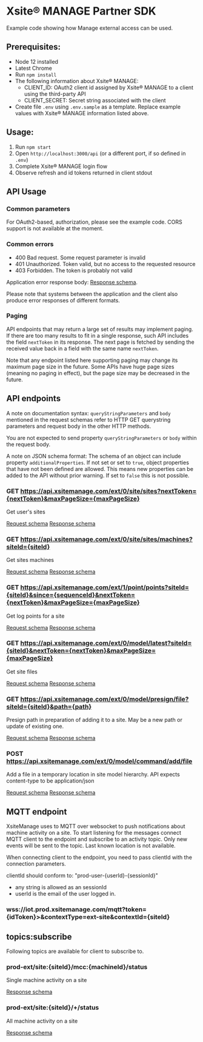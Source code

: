 # Xsite® MANAGE Partner SDK

Example code showing how Manage external access can be used.

## Prerequisites:

- Node 12 installed
- Latest Chrome
- Run `npm install`
- The following information about Xsite® MANAGE:
  - CLIENT_ID: OAuth2 client id assigned by Xsite® MANAGE to a client using the third-party API
  - CLIENT_SECRET: Secret string associated with the client
- Create file `.env` using `.env.sample` as a template. Replace example values
  with Xsite® MANAGE information listed above.

## Usage:

1. Run `npm start`
2. Open `http://localhost:3000/api` (or a different port, if so defined in `.env`)
3. Complete Xsite® MANAGE login flow
4. Observe refresh and id tokens returned in client stdout

## API Usage

### Common parameters

For OAuth2-based, authorization, please see the example code. CORS support is not available at the moment.

### Common errors

- 400 Bad request. Some request parameter is invalid
- 401 Unauthorized. Token valid, but no access to the requested resource
- 403 Forbidden. The token is probably not valid

Application error response body: [Response schema](schema/common-error-body.json).

Please note that systems between the application and the client also produce error responses of different formats.

### Paging

API endpoints that may return a large set of results may implement paging. If there are too many results to fit in a single response, such API includes the field `nextToken` in its response. The next page is fetched by sending the received value back in a field with the same name `nextToken`.

Note that any endpoint listed here supporting paging may change its maximum page size in the future. Some APIs have huge page sizes (meaning no paging in effect), but the page size may be decreased in the future.

## API endpoints

A note on documentation syntax: `queryStringParameters` and `body` mentioned in the request schemas refer to HTTP GET querystring parameters and request body in the other HTTP methods.

You are not expected to send property `queryStringParameters` or `body` within the request body.

A note on JSON schema format: The schema of an object can include property `additionalProperties`. If not set or set to `true`, object properties that have not been defined are allowed. This means new properties can be added to the API without prior warning. If set to `false` this is not possible.

### GET https://api.xsitemanage.com/ext/0/site/sites?nextToken={nextToken}&maxPageSize={maxPageSize}

Get user's sites

[Request schema](api/0/site/sites/get/request.json)
[Response schema](api/0/site/sites/get/response.json)

### GET https://api.xsitemanage.com/ext/0/site/sites/machines?siteId={siteId}

Get sites machines

[Request schema](api/0/site/sites/machines/get/request.json)
[Response schema](api/0/site/sites/machines/get/response.json)

### GET https://api.xsitemanage.com/ext/1/point/points?siteId={siteId}&since={sequenceId}&nextToken={nextToken}&maxPageSize={maxPageSize}

Get log points for a site

[Request schema](api/1/point/points/get/request.json)
[Response schema](api/1/point/points/get/response.json)

### GET https://api.xsitemanage.com/ext/0/model/latest?siteId={siteId}&nextToken={nextToken}&maxPageSize={maxPageSize}

Get site files

[Request schema](api/0/model/latest/get/request.json)
[Response schema](api/0/model/latest/get/response.json)

### GET https://api.xsitemanage.com/ext/0/model/presign/file?siteId={siteId}&path={path}

Presign path in preparation of adding it to a site. May be a new path or update of existing one.

[Request schema](api/0/model/presign/get/request.json)
[Response schema](api/0/model/presign/get/response.json)

### POST https://api.xsitemanage.com/ext/0/model/command/add/file

Add a file in a temporary location in site model hierarchy. API expects content-type to be application/json

[Request schema](api/0/model/command/add/file/post/request.json)
[Response schema](api/0/model/command/add/file/post/response.json)

## MQTT endpoint

XsiteManage uses to MQTT over websocket to push notifications about machine activity on a site. To start listening for the messages connect MQTT client to the endpoint and subscribe to an activity topic. Only new events will be sent to the topic. Last known location is not available.

When connecting client to the endpoint, you need to pass clientId with the connection parameters.

clientId should conform to: "prod-user-{userId}-{sessionId}"
 - any string is allowed as an sessionId
 - userId is the email of the user logged in.

### wss://iot.prod.xsitemanage.com/mqtt?token={idToken}>&contextType=ext-site&contextId={siteId}

## topics:subscribe

Following topics are available for client to subscribe to.

### prod-ext/site:{siteId}/mcc:{machineId}/status

Single machine activity on a site

[Response schema](schema/mqtt-subscribe.json)

### prod-ext/site:{siteId}/+/status

All machine activity on a site

[Response schema](schema/mqtt-subscribe.json)

